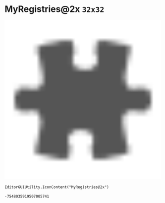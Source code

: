 # MyRegistries@2x `32x32`
<img src="/img/MyRegistries@2x.png" width=512 height=512>

``` CSharp
EditorGUIUtility.IconContent("MyRegistries@2x")
```
```
-7548035919507005741
```
